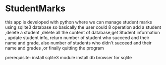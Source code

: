 # StudentMarks


this app is developed with python where we can manage student marks using sqlite3 database
so basically the user could 8 operation add a student ,delete a student ,delete all the content of database,get Student
information , update student info, return number of student who succeed and their name and grade,
also number of students who didn't succeed and their name and grades ,or finally quitting the program

prerequisite:
install sqlite3 module
install db browser for sqlite
